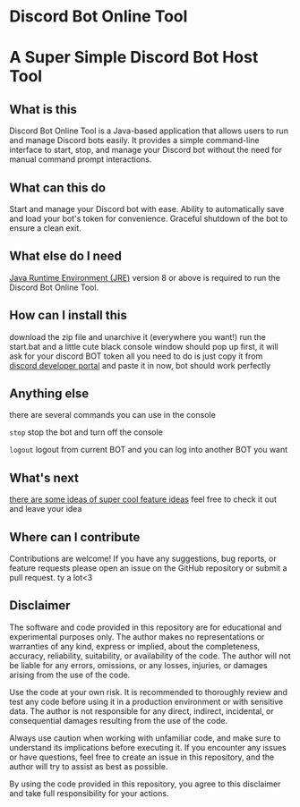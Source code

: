 # Discord Bot Online Tool
# A Super Simple Discord Bot Host Tool

## What is this
Discord Bot Online Tool is a Java-based application that allows users to run and manage Discord bots easily.
It provides a simple command-line interface to start, stop, and manage your Discord bot without the need for manual command prompt interactions.


## What can this do
Start and manage your Discord bot with ease.
Ability to automatically save and load your bot's token for convenience.
Graceful shutdown of the bot to ensure a clean exit.


## What else do I need
[Java Runtime Environment (JRE)](https://www.java.com/zh-TW/download/manual.jsp) version 8 or above is required to run the Discord Bot Online Tool.


## How can I install this
download the zip file and unarchive it (everywhere you want!)
run the start.bat 
and a little cute black console window should pop up
first, it will ask for your discord BOT token
all you need to do is just copy it from [discord developer portal](https://discord.com/developers/applications) and paste it in
now, bot should work perfectly


## Anything else
there are several commands you can use in the console

`stop` stop the bot and turn off the console

`logout` logout from current BOT and you can log into another BOT you want

## What's next
[there are some ideas of super cool feature ideas](https://github.com/RTX4O9O/DiscordBotOnlineTool/discussions/9)
feel free to check it out and leave your idea

## Where can I contribute
Contributions are welcome!
If you have any suggestions, bug reports, or feature requests
please open an issue on the GitHub repository or submit a pull request.
ty a lot<3

## Disclaimer

The software and code provided in this repository are for educational and experimental purposes only.
The author makes no representations or warranties of any kind, express or implied, about the completeness, accuracy, reliability, suitability, or availability of the code.
The author will not be liable for any errors, omissions, or any losses, injuries, or damages arising from the use of the code.

Use the code at your own risk.
It is recommended to thoroughly review and test any code before using it in a production environment or with sensitive data.
The author is not responsible for any direct, indirect, incidental, or consequential damages resulting from the use of the code.

Always use caution when working with unfamiliar code, and make sure to understand its implications before executing it.
If you encounter any issues or have questions, feel free to create an issue in this repository, and the author will try to assist as best as possible.

By using the code provided in this repository, you agree to this disclaimer and take full responsibility for your actions.

